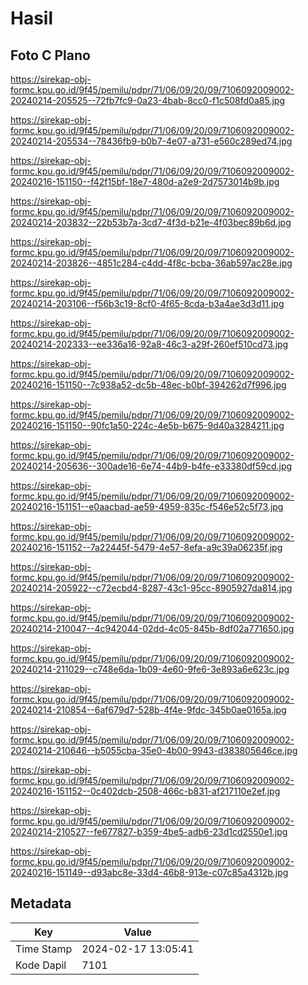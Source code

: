 # Hasil

## Foto C Plano

https://sirekap-obj-formc.kpu.go.id/9f45/pemilu/pdpr/71/06/09/20/09/7106092009002-20240214-205525--72fb7fc9-0a23-4bab-8cc0-f1c508fd0a85.jpg

https://sirekap-obj-formc.kpu.go.id/9f45/pemilu/pdpr/71/06/09/20/09/7106092009002-20240214-205534--78436fb9-b0b7-4e07-a731-e560c289ed74.jpg

https://sirekap-obj-formc.kpu.go.id/9f45/pemilu/pdpr/71/06/09/20/09/7106092009002-20240216-151150--f42f15bf-18e7-480d-a2e9-2d7573014b9b.jpg

https://sirekap-obj-formc.kpu.go.id/9f45/pemilu/pdpr/71/06/09/20/09/7106092009002-20240214-203832--22b53b7a-3cd7-4f3d-b21e-4f03bec89b6d.jpg

https://sirekap-obj-formc.kpu.go.id/9f45/pemilu/pdpr/71/06/09/20/09/7106092009002-20240214-203826--4851c284-c4dd-4f8c-bcba-36ab597ac28e.jpg

https://sirekap-obj-formc.kpu.go.id/9f45/pemilu/pdpr/71/06/09/20/09/7106092009002-20240214-203106--f56b3c19-8cf0-4f65-8cda-b3a4ae3d3d11.jpg

https://sirekap-obj-formc.kpu.go.id/9f45/pemilu/pdpr/71/06/09/20/09/7106092009002-20240214-202333--ee336a16-92a8-46c3-a29f-260ef510cd73.jpg

https://sirekap-obj-formc.kpu.go.id/9f45/pemilu/pdpr/71/06/09/20/09/7106092009002-20240216-151150--7c938a52-dc5b-48ec-b0bf-394262d7f996.jpg

https://sirekap-obj-formc.kpu.go.id/9f45/pemilu/pdpr/71/06/09/20/09/7106092009002-20240216-151150--90fc1a50-224c-4e5b-b675-9d40a3284211.jpg

https://sirekap-obj-formc.kpu.go.id/9f45/pemilu/pdpr/71/06/09/20/09/7106092009002-20240214-205636--300ade16-6e74-44b9-b4fe-e33380df59cd.jpg

https://sirekap-obj-formc.kpu.go.id/9f45/pemilu/pdpr/71/06/09/20/09/7106092009002-20240216-151151--e0aacbad-ae59-4959-835c-f546e52c5f73.jpg

https://sirekap-obj-formc.kpu.go.id/9f45/pemilu/pdpr/71/06/09/20/09/7106092009002-20240216-151152--7a22445f-5479-4e57-8efa-a9c39a06235f.jpg

https://sirekap-obj-formc.kpu.go.id/9f45/pemilu/pdpr/71/06/09/20/09/7106092009002-20240214-205922--c72ecbd4-8287-43c1-95cc-8905927da814.jpg

https://sirekap-obj-formc.kpu.go.id/9f45/pemilu/pdpr/71/06/09/20/09/7106092009002-20240214-210047--4c942044-02dd-4c05-845b-8df02a771650.jpg

https://sirekap-obj-formc.kpu.go.id/9f45/pemilu/pdpr/71/06/09/20/09/7106092009002-20240214-211029--c748e6da-1b09-4e60-9fe6-3e893a6e623c.jpg

https://sirekap-obj-formc.kpu.go.id/9f45/pemilu/pdpr/71/06/09/20/09/7106092009002-20240214-210854--6af679d7-528b-4f4e-9fdc-345b0ae0165a.jpg

https://sirekap-obj-formc.kpu.go.id/9f45/pemilu/pdpr/71/06/09/20/09/7106092009002-20240214-210646--b5055cba-35e0-4b00-9943-d383805646ce.jpg

https://sirekap-obj-formc.kpu.go.id/9f45/pemilu/pdpr/71/06/09/20/09/7106092009002-20240216-151152--0c402dcb-2508-466c-b831-af217110e2ef.jpg

https://sirekap-obj-formc.kpu.go.id/9f45/pemilu/pdpr/71/06/09/20/09/7106092009002-20240214-210527--fe677827-b359-4be5-adb6-23d1cd2550e1.jpg

https://sirekap-obj-formc.kpu.go.id/9f45/pemilu/pdpr/71/06/09/20/09/7106092009002-20240216-151149--d93abc8e-33d4-46b8-913e-c07c85a4312b.jpg


## Metadata

| Key        | Value               |
| ---------- | ------------------- |
| Time Stamp | 2024-02-17 13:05:41 |
| Kode Dapil | 7101                |



